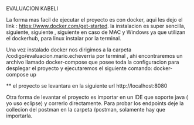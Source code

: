 EVALUACION KABELI

La forma mas facil de ejecutar el proyecto es con docker, 
aqui les dejo el link : https://www.docker.com/get-started.
la instalacion es super sencilla, siguiente, siguiente , siguiente en caso de MAC y Windows 
ya que utilizan el dockerhub, para linux instalar por la terminal.

Una vez instalado docker nos dirigimos a la carpeta /codigo/evaluacion.mario.echeverria por terminal , 
ahi encontraremos un archivo llamado docker-compose que posee toda la configuracion 
para desplegar el proyecto y ejecutaremos el siguiente comando: docker-compose up 

\*\* el proyecto se levantara en la siguiente url http://localhost:8080

Otra forma de levantar el proyecto es importar en un IDE que soporte java ( yo uso eclipse) y correrlo directamente.
Para probar los endpoints deje la collecion del postman en la carpeta /postman, solamente hay que importarla.
